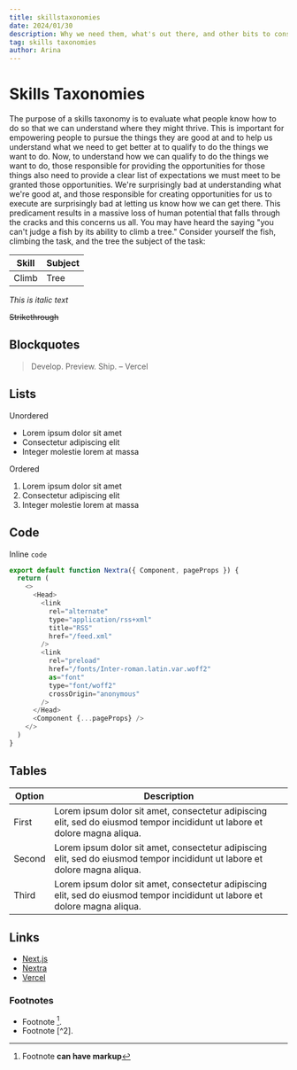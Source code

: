 ```yaml
---
title: skillstaxonomies
date: 2024/01/30
description: Why we need them, what's out there, and other bits to consider.
tag: skills taxonomies
author: Arina
---
```


# Skills Taxonomies

The purpose of a skills taxonomy is to evaluate what people know how to do so that we can understand where they might thrive. This is important for empowering people to pursue the things they are good at and to help us understand what we need to get better at to qualify to do the things we want to do. Now, to understand how we can qualify to do the things we want to do, those responsible for providing the opportunities for those things also need to provide a clear list of expectations we must meet to be granted those opportunities. We're surprisingly bad at understanding what we're good at, and those responsible for creating opportunities for us to execute are surprisingly bad at letting us know how we can get there. This predicament results in a massive loss of human potential that falls through the cracks and this concerns us all. You may have heard the saying "you can't judge a fish by its ability to climb a tree."  Consider yourself the fish, climbing the task, and the tree the subject of the task:

| **Skill** | **Subject** |
| ----------| ------------|
| Climb     | Tree        |


_This is italic text_

~~Strikethrough~~

## Blockquotes

> Develop. Preview. Ship. – Vercel

## Lists

Unordered

- Lorem ipsum dolor sit amet
- Consectetur adipiscing elit
- Integer molestie lorem at massa

Ordered

1. Lorem ipsum dolor sit amet
2. Consectetur adipiscing elit
3. Integer molestie lorem at massa

## Code

Inline `code`

```js
export default function Nextra({ Component, pageProps }) {
  return (
    <>
      <Head>
        <link
          rel="alternate"
          type="application/rss+xml"
          title="RSS"
          href="/feed.xml"
        />
        <link
          rel="preload"
          href="/fonts/Inter-roman.latin.var.woff2"
          as="font"
          type="font/woff2"
          crossOrigin="anonymous"
        />
      </Head>
      <Component {...pageProps} />
    </>
  )
}
```

## Tables

| **Option** | **Description**                                                                                                             |
| ---------- | --------------------------------------------------------------------------------------------------------------------------- |
| First      | Lorem ipsum dolor sit amet, consectetur adipiscing elit, sed do eiusmod tempor incididunt ut labore et dolore magna aliqua. |
| Second     | Lorem ipsum dolor sit amet, consectetur adipiscing elit, sed do eiusmod tempor incididunt ut labore et dolore magna aliqua. |
| Third      | Lorem ipsum dolor sit amet, consectetur adipiscing elit, sed do eiusmod tempor incididunt ut labore et dolore magna aliqua. |

## Links

- [Next.js](https://nextjs.org)
- [Nextra](https://nextra.vercel.app/)
- [Vercel](http://vercel.com)

### Footnotes

- Footnote [^1].
- Footnote [^2].

[^1]: Footnote **can have markup**
